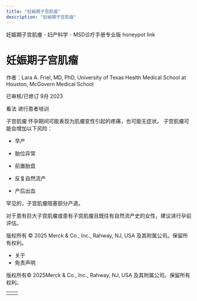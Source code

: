 ```yaml
---
title: "妊娠期子宫肌瘤"
description: "妊娠期子宫肌瘤"
---
```


﻿妊娠期子宫肌瘤 \- 妇产科学 \- MSD诊疗手册专业版 honeypot link

# 妊娠期子宫肌瘤

作者：Lara A. Friel, MD, PhD, University of Texas Health Medical School at Houston, McGovern Medical School

已审核/已修订 9月 2023

看法 进行患者培训

子宫肌瘤 怀孕期间可能表现为肌瘤变性引起的疼痛，也可能无症状。 子宫肌瘤可能会增加以下风险：

- 早产

- 胎位异常

- 前置胎盘

- 反复自然流产

- 产后出血


罕见的，子宫肌瘤阻塞部分产道。

对于患有巨大子宫肌瘤或患有子宫肌瘤且既往有自然流产史的女性，建议进行孕前评估。



版权所有 © 2025
Merck & Co., Inc., Rahway, NJ, USA 及其附属公司。保留所有权利。

- 关于
- 免责声明

版权所有© 2025Merck & Co., Inc., Rahway, NJ, USA 及其附属公司。保留所有权利。

|     |     |
| --- | --- |
|  |  |